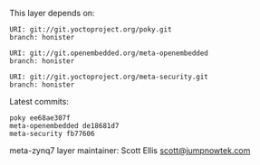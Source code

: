 This layer depends on:

    URI: git://git.yoctoproject.org/poky.git
    branch: honister

    URI: git://git.openembedded.org/meta-openembedded
    branch: honister

    URI: git://git.yoctoproject.org/meta-security.git
    branch: honister

Latest commits:

    poky ee68ae307f
    meta-openembedded de18681d7
    meta-security fb77606

meta-zynq7 layer maintainer: Scott Ellis <scott@jumpnowtek.com>
